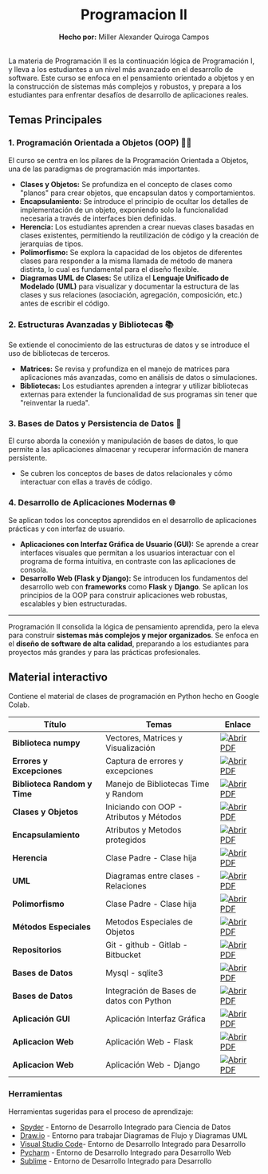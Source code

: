 <div align="center">
	<h1><strong>Programacion II</strong></h1>
	<strong>Hecho por:</strong> Miller Alexander Quiroga Campos
</div>
<br>

<p>
La materia de Programación II es la continuación lógica de Programación I, y lleva a los estudiantes a un nivel más avanzado en el desarrollo de software. Este curso se enfoca en el pensamiento orientado a objetos y en la construcción de sistemas más complejos y robustos, y prepara a los estudiantes para enfrentar desafíos de desarrollo de aplicaciones reales.
<br>

## Temas Principales

### 1. Programación Orientada a Objetos (OOP) 👨‍💻

El curso se centra en los pilares de la Programación Orientada a Objetos, una de las paradigmas de programación más importantes.

* **Clases y Objetos:** Se profundiza en el concepto de clases como "planos" para crear objetos, que encapsulan datos y comportamientos.
* **Encapsulamiento:** Se introduce el principio de ocultar los detalles de implementación de un objeto, exponiendo solo la funcionalidad necesaria a través de interfaces bien definidas.
* **Herencia:** Los estudiantes aprenden a crear nuevas clases basadas en clases existentes, permitiendo la reutilización de código y la creación de jerarquías de tipos.
* **Polimorfismo:** Se explora la capacidad de los objetos de diferentes clases para responder a la misma llamada de método de manera distinta, lo cual es fundamental para el diseño flexible.
* **Diagramas UML de Clases:** Se utiliza el **Lenguaje Unificado de Modelado (UML)** para visualizar y documentar la estructura de las clases y sus relaciones (asociación, agregación, composición, etc.) antes de escribir el código.

### 2. Estructuras Avanzadas y Bibliotecas 📚

Se extiende el conocimiento de las estructuras de datos y se introduce el uso de bibliotecas de terceros.

* **Matrices:** Se revisa y profundiza en el manejo de matrices para aplicaciones más avanzadas, como en análisis de datos o simulaciones.
* **Bibliotecas:** Los estudiantes aprenden a integrar y utilizar bibliotecas externas para extender la funcionalidad de sus programas sin tener que "reinventar la rueda".

### 3. Bases de Datos y Persistencia de Datos 💾

El curso aborda la conexión y manipulación de bases de datos, lo que permite a las aplicaciones almacenar y recuperar información de manera persistente.

* Se cubren los conceptos de bases de datos relacionales y cómo interactuar con ellas a través de código.

### 4. Desarrollo de Aplicaciones Modernas 🌐

Se aplican todos los conceptos aprendidos en el desarrollo de aplicaciones prácticas y con interfaz de usuario.

* **Aplicaciones con Interfaz Gráfica de Usuario (GUI):** Se aprende a crear interfaces visuales que permitan a los usuarios interactuar con el programa de forma intuitiva, en contraste con las aplicaciones de consola.
* **Desarrollo Web (Flask y Django):** Se introducen los fundamentos del desarrollo web con **frameworks** como **Flask** y **Django**. Se aplican los principios de la OOP para construir aplicaciones web robustas, escalables y bien estructuradas.

---

Programación II consolida la lógica de pensamiento aprendida, pero la eleva para construir **sistemas más complejos y mejor organizados**. Se enfoca en el **diseño de software de alta calidad**, preparando a los estudiantes para proyectos más grandes y para las prácticas profesionales.


## __Material interactivo__

Contiene el material de clases de programación en Python hecho en Google Colab.

<div align="center">
	
| Título | Temas | Enlace |
| ------ | ------- | ------ |
| __Biblioteca numpy__ | Vectores, Matrices y Visualización | [![Abrir PDF](https://img.shields.io/badge/PDF-Drive-red)](https://drive.google.com/file/d/1ZfNYGiTqmn-wipDiX3k1BHZo6auZ3yYo/view?usp=sharing) |
| __Errores y Excepciones__ | Captura de errores y excepciones | [![Abrir PDF](https://img.shields.io/badge/PDF-Drive-red)](https://drive.google.com/file/d/1n7OSthD36MJNqGD-nUx8Mh_uxEaxrBh8/view?usp=sharing) |
| __Biblioteca Random y Time__ | Manejo de Bibliotecas Time y Random | [![Abrir PDF](https://img.shields.io/badge/PDF-Drive-red)](https://drive.google.com/file/d/1BK6X3HOOvcPgLIanVQkdKlxyu1RV5wIb/view?usp=sharing) |
| __Clases y Objetos__ | Iniciando con OOP - Atributos y Métodos | [![Abrir PDF](https://img.shields.io/badge/PDF-Drive-red)](https://drive.google.com/file/d/151m0Jl_n_UBw1iHVQX5grS_TWaa6l9PL/view?usp=sharing) |
| __Encapsulamiento__ | Atributos y Metodos protegidos | [![Abrir PDF](https://img.shields.io/badge/PDF-Drive-red)](https://drive.google.com/file/d/1RNwIhPqvh-N0--nKNhg4LBAJ-1_QJzvn/view?usp=sharing) |
| __Herencia__ | Clase Padre - Clase hija | [![Abrir PDF](https://img.shields.io/badge/PDF-Drive-red)](https://drive.google.com/file/d/1LQCqe8YVCCZ5MHB_qRWObWfjRRy3Crai/view?usp=sharing) |
| __UML__ | Diagramas entre clases - Relaciones | [![Abrir PDF](https://img.shields.io/badge/PDF-Drive-red)](https://drive.google.com/file/d/1eIFceGZGPsprzLsZ7HBTg9v5B8G9yRA9/view?usp=sharing) |
| __Polimorfismo__ | Clase Padre - Clase hija | [![Abrir PDF](https://img.shields.io/badge/PDF-Drive-red)]() |
| __Métodos Especiales__ | Metodos Especiales de Objetos | [![Abrir PDF](https://img.shields.io/badge/PDF-Drive-red)]() |
| __Repositorios__ | Git - github - Gitlab - Bitbucket | [![Abrir PDF](https://img.shields.io/badge/PDF-Drive-red)](https://drive.google.com/file/d/1nTPF4X6lb91XWlNukJeiuIMRiC6l4ca4/view?usp=sharing) |
| __Bases de Datos__ | Mysql - sqlite3 | [![Abrir PDF](https://img.shields.io/badge/PDF-Drive-red)]() |
| __Bases de Datos__ | Integración de Bases de datos con Python | [![Abrir PDF](https://img.shields.io/badge/PDF-Drive-red)]() |
| __Aplicación GUI__ | Aplicación Interfaz Gráfica | [![Abrir PDF](https://img.shields.io/badge/PDF-Drive-red)]() |
| __Aplicacion Web__ | Aplicación Web - Flask | [![Abrir PDF](https://img.shields.io/badge/PDF-Drive-red)]() |
| __Aplicacion Web__ | Aplicación Web - Django | [![Abrir PDF](https://img.shields.io/badge/PDF-Drive-red)]() |

</div>

### __Herramientas__

Herramientas sugeridas para el proceso de aprendizaje:

* [Spyder](https://www.spyder-ide.org/) - Entorno de Desarrollo Integrado para Ciencia de Datos
* [Draw.io](https://app.diagrams.net/) - Entorno para trabajar Diagramas de Flujo y Diagramas UML
* [Visual Studio Code](https://code.visualstudio.com/)- Entorno de Desarrollo Integrado para Desarrollo
* [Pycharm](https://www.jetbrains.com/pycharm/) - Entorno de Desarrollo Integrado para Desarrollo Web
* [Sublime](https://www.sublimetext.com/) - Entorno de Desarrollo Integrado para Desarrollo
